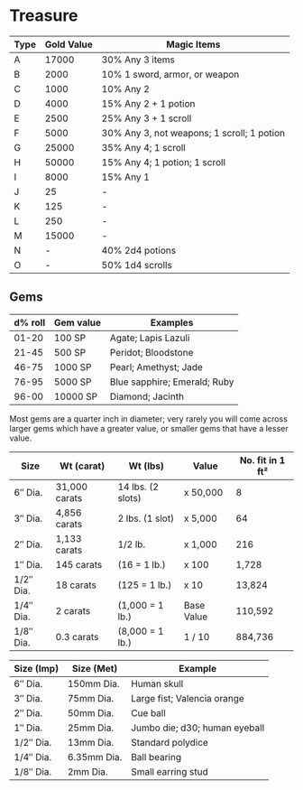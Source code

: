 # Treasure

Type | Gold Value |  Magic Items
-----|------------|------------------------------------------
  A  |       17000|30% Any 3 items
  B  |        2000|10% 1 sword, armor, or weapon
  C  |        1000|10% Any 2
  D  |        4000|15% Any 2 + 1 potion
  E  |        2500|25% Any 3 + 1 scroll
  F  |        5000|30% Any 3, not weapons; 1 scroll; 1 potion
  G  |       25000|35% Any 4; 1 scroll
  H  |       50000|15% Any 4; 1 potion; 1 scroll
  I  |        8000|15% Any 1
  J  |          25|  -
  K  |         125|  -
  L  |         250|  -
  M  |       15000|  -
  N  |          - |40% 2d4 potions
  O  |          - |50% 1d4 scrolls

## Gems

d% roll | Gem value | Examples
--------|-----------|-----------------------------
01-20   |   100 SP  | Agate; Lapis Lazuli
21-45   |   500 SP  | Peridot; Bloodstone
46-75   |  1000 SP  | Pearl; Amethyst; Jade
76-95   |  5000 SP  | Blue sapphire; Emerald; Ruby
96-00   | 10000 SP  | Diamond; Jacinth

Most gems are a quarter inch in diameter; very rarely you will come across
larger gems which have a greater value, or smaller gems that have a lesser
value.

Size     |Wt (carat)    | Wt (lbs)        |Value     |No. fit in 1 ft²
---------|--------------|-----------------|----------|----------------
6″ Dia.  |31,000 carats |14 lbs. (2 slots)|x 50,000  |8
3″ Dia.  |4,856 carats  |2 lbs.  (1 slot) |x 5,000   |64
2″ Dia.  |1,133 carats  |1/2 lb.          |x 1,000   |216
1″ Dia.  |145 carats    |(16 = 1 lb.)     |x 100     |1,728
1/2″ Dia.|18 carats     |(125 = 1 lb.)    |x 10      |13,824
1/4″ Dia.|2 carats      |(1,000 = 1 lb.)  |Base Value|110,592
1/8″ Dia.|0.3 carats    |(8,000 = 1 lb.)  |1 / 10    |884,736

Size (Imp)|Size (Met) | Example
----------|-----------|-----------------------------
6″ Dia.   |150mm Dia. |Human skull
3″ Dia.   |75mm Dia.  |Large fist; Valencia orange
2″ Dia.   |50mm Dia.  |Cue ball
1″ Dia.   |25mm Dia.  |Jumbo die; d30; human eyeball
1/2″ Dia. |13mm Dia.  |Standard polydice
1/4″ Dia. |6.35mm Dia.|Ball bearing
1/8″ Dia. | 2mm Dia.  |Small earring stud
